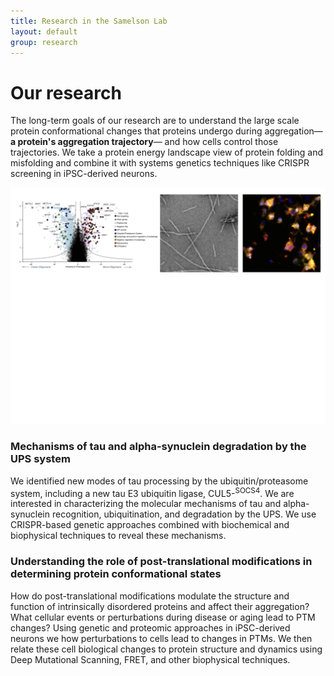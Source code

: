 ```yaml
---
title: Research in the Samelson Lab
layout: default
group: research
---
```


<div class="row">

# Our research
The long-term goals of our research are to understand the large scale protein conformational changes that proteins undergo during aggregation—**a protein's aggregation trajectory**— and how cells control those trajectories. We take a protein energy landscape view of protein folding and misfolding and combine it with systems genetics techniques like CRISPR screening in iPSC-derived neurons.
</div>

<img class="img-fluid" src="/static/img/Research/ResearchOne.png" title="This is a placeholder image I took!" alt="This is a placeholder image I took!">

### Mechanisms of tau and alpha-synuclein degradation by the UPS system
We identified new modes of tau processing by the ubiquitin/proteasome system, including a new tau E3 ubiquitin ligase, CUL5-<SUP>SOCS4</SUP>. We are interested in characterizing the molecular mechanisms of tau and alpha-synuclein recognition, ubiquitination, and degradation by the UPS. We use CRISPR-based genetic approaches combined with biochemical and biophysical techniques to reveal these mechanisms.

### Understanding the role of post-translational modifications in determining protein conformational states
How  do post-translational modifications modulate the structure and function of intrinsically disordered proteins and affect their aggregation? What cellular events or perturbations during disease or aging lead to PTM changes? Using genetic and proteomic approaches in iPSC-derived neurons we how perturbations to cells lead to changes in PTMs. We then relate these cell biological changes to protein structure and dynamics using Deep Mutational Scanning, FRET, and other biophysical techniques.